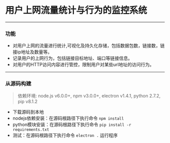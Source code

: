 # 用户上网流量统计与行为的监控系统

---
### 功能

* 对用户上网的流量进行统计,可视化及持久化存储，包括数据包数，链接数，链接ip地址及数量等。
* 记录用户的上网行为，包括链接目标地址、端口等链接信息。
* 对用户的HTTP访问内容进行管控，限制用户对某些url地址的访问行为。

---
### 从源码构建

>依赖环境: node.js v6.0.0+, npm v3.0.0+, electron v1.4.1, python 2.7.2, pip v8.1.2

* 下载源码到本地
* nodejs依赖安装：在源码根路径下执行命令 `npm install`
* python模块安装：在源码根路径下执行命令 `pip install -r requirements.txt`
* 测试：在源码根路径下执行命令 `electron .` 运行程序
